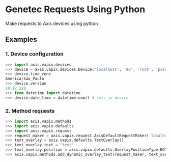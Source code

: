 # Genetec Requests Using Python

Make requests to Axis devices using python

## Examples

### 1\. Device configuration

```python
>>> import axis.vapix.devices
>>> device = axis.vapix.devices.Device('localhost', '80', 'root', 'pass')
>>> device.time_zone
America/Sao_Paulo
>>> device.version
10.12.228
>>> from datetime import datetime
>>> device.date_time = datetime.now() # sets in device
```

### 2\. Method requests

```python
>>> import axis.vapix.methods
>>> import axis.vapix.defaults
>>> import axis.vapix.request
>>> request_maker = axis.vapix.request.AxisDefaultRequestMaker('localhost', '80', 'root', 'pass')
>>> text_overlay = axis.vapix.defaults.TextOverlay()
>>> text_overlay.text = "test"
>>> text_overlay.position = axis.vapix.defaults.OverlayPositionType.BOTTOM_RIGHT
>>> axis.vapix.methods.add_dynamic_overlay_text(request_maker, text_overlay)
```

&nbsp;